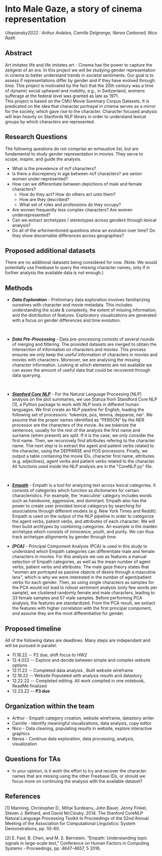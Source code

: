 # Into Male Gaze, a story of cinema representation
*Utopiansky2022 : Arthur Ardelea, Camille Delgrange, Nerea Carbonell, Nico Raith*


## Abstract
Art imitates life and life imitates art - Cinema has the power to capture the zeitgeist of an era. In this project we will be studying gender representation in cinema to better understand trends in societal sentiments. Our goal is to assess if representations differ by gender and if they have evolved through time. This project is motivated by the fact that the 20th century was a time of dynamic social upheavel and mobility, e.g., in Switzerland, womens sufferage at the federal level was granted as late as 1971.  <br />
This project is based on the CMU Movie Summary Corpus Datasets. It is predicated on the idea that character portrayal in cinema serves as a mirror for the society, which gave rise to the character. Character focused analysis will lean heavily on Stanfords NLP library in order to understand lexical groups by which characters are represented. <br />



## Research Questions
The following questions do not comprise an exhaustive list, but are fundamental to study gender representation in movies. They serve to scope, inspire, and guide the analysis.
* What is the prevelence of m/f characters?
* Is there a discrepency in age between m/f characters? are senior women under-represented?
* How can we differentiate between depictions of male and female characters? 
    + How do they act? How do others act unto them?
    + How are they described? 
    + What set of roles and professions do they occupy?
* Are women frequently less complex characters? Are women underrepresented? 
* Can we extract archetypes / stereotypes across genders through lexical analysis?
* Do all of the arformentioned questions show an evolution over time? Do they show discernable differences across geographies?  


## Proposed additional datasets
There are no additional datasets being considered for now. 
(Note: We would potentially use Freebase to query the missing character names, only if in further analysis the available data is not enough.)


## Methods
* ___Data Exploration___ - Preliminary data exploration involves familiarizing ourselves with character and movie metadata. This includes understanding the scale & complexity, the extent of missing information, and the distribution of features. Exploratory visualizations are generated with a focus on gender differences and time evolution.
<br />

* ___Data Pre-Processing___ - Data pre-processing consists of several rounds of merging and filtering. The provided datasets are merged to obtain the intersection of information on characters and movies. This process ensures we only keep the useful information of characters in movies and movies with characters. Moreover, we are analysing the missing character information. Looking at which elements are not available we can asses the amount of useful data that could be recovered through data querying.
<br />

* ___[Stanford Core NLP](https://github.com/stanfordnlp/CoreNLP)___ - For the Natural Language Processing [NLP] analysis on the plot summaries, we use Stanza from Standford Core NLP [1], a Python package to work with NLP tools in different human languages. We first create an NLP pipeline for English, loading the following set of processors: 'tokenize, pos, lemma, depparse, ner'. We assume that the proper names identified as "PERSON" by the NER processor are the characters of the movie. As we tokenize the sentences, usually for the rest of the analysis the first name and surname (when present) are split. If it is the case, we only consider the first name. Then, we recursively find attributes refering to the character name. The next step is to extract the agent and patient verbs related to the character, using the DEPPARSE and POS processors. Finally, we output a table containing the movie IDs, character first name, attributes (e.g. adjectives), agent verbs and patient verbs related to the character. All functions used inside the NLP analysis are in the "CoreNLP.py" file.
<br />

* ___[Empath](https://github.com/Ejhfast/empath-client)___ - Empath is a tool for analyzing text across lexical categories. It consists of categories which function as dicitonaries for certain characteristics. For example, the 'masculine' category includes words such as handsome, aggressive, and dominant. Empath also has the power to create user provided lexical categorys by searching for associations through different models (e.g.  New York Times and Reddit). Empath is used on the output of the NLP pipeline in order to categorize the agent verbs, patient verbs, and attributes of each character. We will then build archtypes by combining categories. An example is the maiden archetype which consists of innocence, youth, and purity. We can thus track archetype allignments by gender through time. 

* ___[PCA]___ - Principal Component Analysis (PCA) is used in this study to understand which Empath categories can differentiate male and female characters in movies. For this analysis we use as features a manual selection of Empath categories, as well as the mean number of agent verbs, patient verbs and attributes. The male gaze theory states that "women are portrayed as passive objects of desire through a masculine lens", which is why we were interested in the number of agent/patient verbs for each gender. Then, as using single characters as samples for the PCA would not lead to robust sentiment analysis (only few words per sample), we clustered randomly female and male characters, leading to 33 female samples and 57 male samples. Before performing PCA analysis, the features are standardized. From the PCA result, we extract the features with higher correlation with the first principal component, and assume they are the most differentiative for gender.



## Proposed timeline
All of the following dates are deadlines. Many steps are independant and will be pursued in parallel.
* 11.18.22 -- P2 due, shift focus to HW2
* 12.4.022 -- Explore and decide between simple and complex website options
* 12.11.22 -- Completed data analysis , Built website wireframe
* 12.18.22 -- Website Populated with analysis results and datastory 
* 12.22.22 -- Completed editing. All work compiled in one notebook, ReadMe finalized
* 12.23.22 -- **P3 due** 


## Organization within the team
* Arthur - Empath category creation, website wireframe, datastory writer
* Camille - Identify meaningful visualizations, data analysis, copy editor
* Nico - Data cleaning, populating results in website, explore interactive graphics
* Nerea - Continue data exploration, data processing, analysis, visualization


## Questions for TAs 
* In your opinion, is it woth the effort to try and recover the character names that are missing using the other Freebase IDs, or should we focus more on continuing the analysis with the available dataset?

## References

[1] Manning, Christopher D., Mihai Surdeanu, John Bauer, Jenny Finkel, Steven J. Bethard, and David McClosky. 2014. The Stanford CoreNLP Natural Language Processing Toolkit In Proceedings of the 52nd Annual Meeting of the Association for Computational Linguistics: System Demonstrations, pp. 55-60.

[2] E. Fast, B. Chen, and M. S. Bernstein, “Empath: Understanding topic signals in large-scale text,” Conference on Human Factors in Computing Systems - Proceedings, pp. 4647–4657, 5 2016.